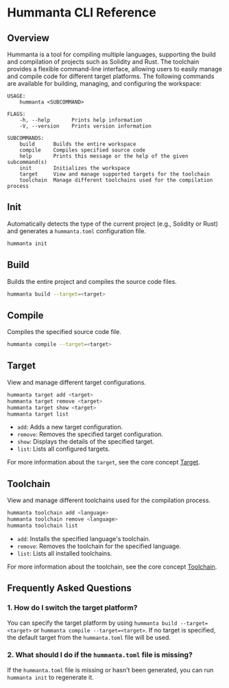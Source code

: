 # Hummanta CLI Reference

## Overview

Hummanta is a tool for compiling multiple languages, supporting the build and compilation of projects such as Solidity and Rust. The toolchain provides a flexible command-line interface, allowing users to easily manage and compile code for different target platforms. The following commands are available for building, managing, and configuring the workspace:

```text
USAGE:
    hummanta <SUBCOMMAND>

FLAGS:
    -h, --help       Prints help information
    -V, --version    Prints version information

SUBCOMMANDS:
    build      Builds the entire workspace
    compile    Compiles specified source code
    help       Prints this message or the help of the given subcommand(s)
    init       Initializes the workspace
    target     View and manage supported targets for the toolchain
    toolchain  Manage different toolchains used for the compilation process
```

## Init

Automatically detects the type of the current project (e.g., Solidity or Rust) and generates a `hummanta.toml` configuration file.

```bash
hummanta init
```

## Build

Builds the entire project and compiles the source code files.

```bash
hummanta build --target=<target>
```

## Compile

Compiles the specified source code file.

```bash
hummanta compile --target=<target>
```

## Target

View and manage different target configurations.

```bash
hummanta target add <target>
hummanta target remove <target>
hummanta target show <target>
hummanta target list
```

- `add`: Adds a new target configuration.
- `remove`: Removes the specified target configuration.
- `show`: Displays the details of the specified target.
- `list`: Lists all configured targets.

For more information about the `target`, see the core concept [Target](../concepts/target.md).

## Toolchain

View and manage different toolchains used for the compilation process.

```bash
hummanta toolchain add <language>
hummanta toolchain remove <language>
hummanta toolchain list
```

- `add`: Installs the specified language's toolchain.
- `remove`: Removes the toolchain for the specified language.
- `list`: Lists all installed toolchains.

For more information about the toolchain, see the core concept [Toolchain](../concepts/toolchain.md).

## Frequently Asked Questions

### 1. How do I switch the target platform?

You can specify the target platform by using `hummanta build --target=<target>` or `hummanta compile --target=<target>`. If no target is specified, the default target from the `hummanta.toml` file will be used.

### 2. What should I do if the `hummanta.toml` file is missing?

If the `hummanta.toml` file is missing or hasn't been generated, you can run `hummanta init` to regenerate it.
